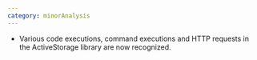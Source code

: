 ```yaml
---
category: minorAnalysis
---
```

* Various code executions, command executions and HTTP requests in the
  ActiveStorage library are now recognized.


